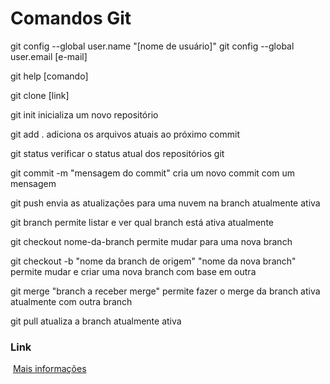 # Comandos Git

git config --global user.name "[nome de usuário]"
git config --global user.email [e-mail]

git help [comando]

git clone [link]

git init                                                            inicializa um novo repositório

git add .                                                           adiciona os arquivos atuais ao próximo commit

git status                                                          verificar o status atual dos repositórios git

git commit -m "mensagem do commit"                                  cria um novo commit com um mensagem

git push                                                            envia as atualizações para uma nuvem na branch atualmente ativa

git branch                                                          permite listar e ver qual branch está ativa atualmente

git checkout nome-da-branch                                         permite mudar para uma nova branch

git checkout -b "nome da branch de origem" "nome da nova branch"    permite mudar e criar uma nova branch com base em outra

git merge "branch a receber merge"                                  permite fazer o merge da branch ativa atualmente com outra branch

git pull                                                            atualiza a branch atualmente ativa

### Link

​	[Mais informações](https://comandosgit.github.io)